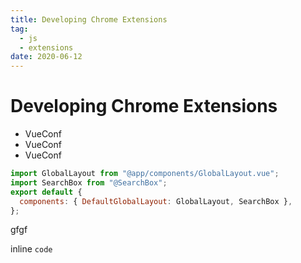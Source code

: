 ```yaml
---
title: Developing Chrome Extensions
tag:
  - js
  - extensions
date: 2020-06-12
---
```


# Developing Chrome Extensions

- VueConf
- VueConf
- VueConf

```js
import GlobalLayout from "@app/components/GlobalLayout.vue";
import SearchBox from "@SearchBox";
export default {
  components: { DefaultGlobalLayout: GlobalLayout, SearchBox },
};
```

gfgf

inline `code`
